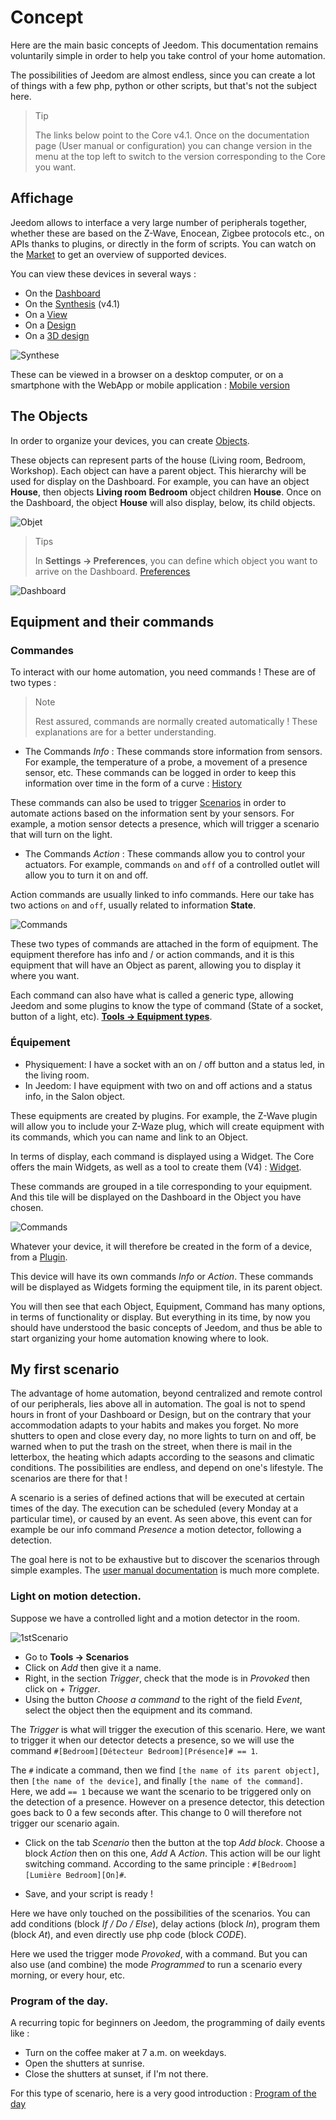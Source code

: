 # Concept

Here are the main basic concepts of Jeedom. This documentation remains voluntarily simple in order to help you take control of your home automation.

The possibilities of Jeedom are almost endless, since you can create a lot of things with a few php, python or other scripts, but that's not the subject here.

> Tip
>
> The links below point to the Core v4.1. Once on the documentation page (User manual or configuration) you can change version in the menu at the top left to switch to the version corresponding to the Core you want.

## Affichage

Jeedom allows to interface a very large number of peripherals together, whether these are based on the Z-Wave, Enocean, Zigbee protocols etc., on APIs thanks to plugins, or directly in the form of scripts. You can watch on the [Market](https://market.jeedom.com/) to get an overview of supported devices.

You can view these devices in several ways :

- On the [Dashboard](/en_US/core/4.1/dashboard)
- On the [Synthesis](/en_US/core/4.1/overview) (v4.1)
- On a [View](/en_US/core/4.1/view)
- On a [Design](/en_US/core/4.1/design)
- On a [3D design](/en_US/core/4.1/design3d)

![Synthese](images/concept-synthese.jpg)

These can be viewed in a browser on a desktop computer, or on a smartphone with the WebApp or mobile application : [Mobile version](/en_US/mobile/index)

## The Objects

In order to organize your devices, you can create [Objects](/en_US/core/4.1/object).

These objects can represent parts of the house (Living room, Bedroom, Workshop). Each object can have a parent object. This hierarchy will be used for display on the Dashboard. For example, you can have an object **House**, then objects **Living room** **Bedroom** object children **House**. Once on the Dashboard, the object **House** will also display, below, its child objects.

![Objet](images/concept-objet.jpg)

> Tips
>
> In **Settings → Preferences**, you can define which object you want to arrive on the Dashboard. [Preferences](/en_US/core/4.1/profils)

![Dashboard](images/concept-dashboard.jpg)

## Equipment and their commands

### Commandes

To interact with our home automation, you need commands ! These are of two types :

> Note
>
> Rest assured, commands are normally created automatically ! These explanations are for a better understanding.

- The Commands *Info* :
These commands store information from sensors. For example, the temperature of a probe, a movement of a presence sensor, etc.
These commands can be logged in order to keep this information over time in the form of a curve : [History](/en_US/core/4.1/history)

These commands can also be used to trigger [Scenarios](/en_US/core/4.1/scenario) in order to automate actions based on the information sent by your sensors. For example, a motion sensor detects a presence, which will trigger a scenario that will turn on the light.

- The Commands *Action* :
These commands allow you to control your actuators. For example, commands ````on```` and ````off```` of a controlled outlet will allow you to turn it on and off.

Action commands are usually linked to info commands. Here our take has two actions ````on```` and ````off````, usually related to information **State**.

![Commands](images/concept-commands.jpg)

These two types of commands are attached in the form of equipment. The equipment therefore has info and / or action commands, and it is this equipment that will have an Object as parent, allowing you to display it where you want.

Each command can also have what is called a generic type, allowing Jeedom and some plugins to know the type of command (State of a socket, button of a light, etc). [**Tools → Equipment types**](/en_US/core/4.2/types).

### Équipement

- Physiquement: I have a socket with an on / off button and a status led, in the living room.
- In Jeedom: I have equipment with two on and off actions and a status info, in the Salon object.

These equipments are created by plugins. For example, the Z-Wave plugin will allow you to include your Z-Waze plug, which will create equipment with its commands, which you can name and link to an Object.

In terms of display, each command is displayed using a Widget. The Core offers the main Widgets, as well as a tool to create them (V4) : [Widget](/en_US/core/4.1/widgets).

These commands are grouped in a tile corresponding to your equipment. And this tile will be displayed on the Dashboard in the Object you have chosen.

![Commands](images/concept-equipment.jpg)

Whatever your device, it will therefore be created in the form of a device, from a [Plugin](/en_US/core/4.1/plugin).

This device will have its own commands *Info* or *Action*. These commands will be displayed as Widgets forming the equipment tile, in its parent object.

You will then see that each Object, Equipment, Command has many options, in terms of functionality or display. But everything in its time, by now you should have understood the basic concepts of Jeedom, and thus be able to start organizing your home automation knowing where to look.

## My first scenario

The advantage of home automation, beyond centralized and remote control of our peripherals, lies above all in automation. The goal is not to spend hours in front of your Dashboard or Design, but on the contrary that your accommodation adapts to your habits and makes you forget. No more shutters to open and close every day, no more lights to turn on and off, be warned when to put the trash on the street, when there is mail in the letterbox, the heating which adapts according to the seasons and climatic conditions. The possibilities are endless, and depend on one's lifestyle. The scenarios are there for that !

A scenario is a series of defined actions that will be executed at certain times of the day. The execution can be scheduled (every Monday at a particular time), or caused by an event. As seen above, this event can for example be our info command *Presence* a motion detector, following a detection.

The goal here is not to be exhaustive but to discover the scenarios through simple examples. The [user manual documentation](/en_US/core/4.1/scenario) is much more complete.


### Light on motion detection.

Suppose we have a controlled light and a motion detector in the room.

![1stScenario](images/1stScenario.gif)

- Go to **Tools → Scenarios**
- Click on *Add* then give it a name.
- Right, in the section *Trigger*, check that the mode is in *Provoked* then click on *+ Trigger*.
- Using the button *Choose a command* to the right of the field *Event*, select the object then the equipment and its command.

The *Trigger* is what will trigger the execution of this scenario. Here, we want to trigger it when our detector detects a presence, so we will use the command `#[Bedroom][Détecteur Bedroom][Présence]# == 1`.

The `#` indicate a command, then we find `[the name of its parent object]`, then `[the name of the device]`, and finally `[the name of the command]`. Here, we add `== 1` because we want the scenario to be triggered only on the detection of a presence. However on a presence detector, this detection goes back to 0 a few seconds after. This change to 0 will therefore not trigger our scenario again.

- Click on the tab *Scenario* then the button at the top *Add block*. Choose a block *Action* then on this one, *Add* A *Action*. This action will be our light switching command. According to the same principle : ``#[Bedroom][Lumière Bedroom][On]#``.

- Save, and your script is ready !

Here we have only touched on the possibilities of the scenarios. You can add conditions (block *If / Do / Else*), delay actions (block *In*), program them (block *At*), and even directly use php code (block *CODE*).

Here we used the trigger mode *Provoked*, with a command. But you can also use (and combine) the mode *Programmed* to run a scenario every morning, or every hour, etc.


### Program of the day.

A recurring topic for beginners on Jeedom, the programming of daily events like :

- Turn on the coffee maker at 7 a.m. on weekdays.
- Open the shutters at sunrise.
- Close the shutters at sunset, if I'm not there.

For this type of scenario, here is a very good introduction : [Program of the day](https://kiboost.github.io/jeedom_docs/jeedomV4Tips/Tutos/ProgDuJour/en_US/)

